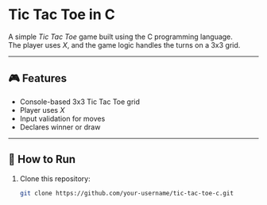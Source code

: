 # Tic Tac Toe in C

A simple *Tic Tac Toe* game built using the C programming language.  
The player uses *X*, and the game logic handles the turns on a 3x3 grid.

---

## 🎮 Features
- Console-based 3x3 Tic Tac Toe grid  
- Player uses *X*  
- Input validation for moves  
- Declares winner or draw  

---

## 🚀 How to Run
1. Clone this repository:
   ```bash
   git clone https://github.com/your-username/tic-tac-toe-c.git